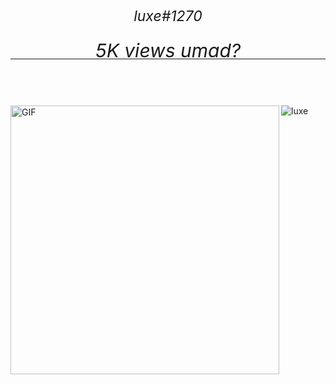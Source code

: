 <h1 align="center"> 
  <h6 style="margin-top: -26px; font-size: 23px;" align="center">luxe#1270</h6>

 -----
<h6 style="margin-top: -46px; font-size: 30px;" align="center">5K views umad?</h6>
<img align="left" height="430px" alt="GIF" src="https://cdn.discordapp.com/attachments/834355690663313421/870620049008893963/1_191.gif" /> 
    
  <p align="left"><img src="https://komarev.com/ghpvc/?username=VISSIINLUXE&color=806fa1" alt="luxe" /></p>
    

